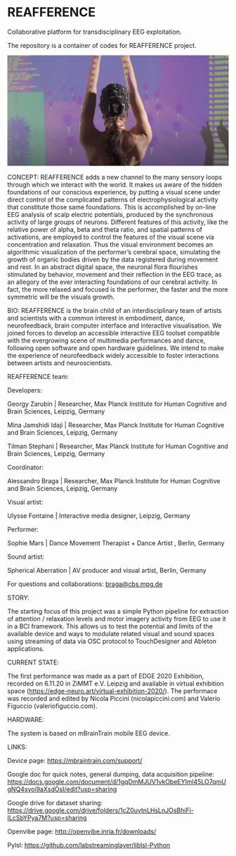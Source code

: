 # REAFFERENCE
Collaborative platform for transdisciplinary EEG exploitation. 

The repository is a container of codes for REAFFERENCE project.

![performancepic](perfompic.jpg)

CONCEPT:
REAFFERENCE adds a new channel to the many sensory loops through which we interact with the world. It makes us aware of the hidden foundations of our conscious experience, by putting a visual scene under direct control of the complicated patterns of electrophysiological activity that constitute those same foundations. This is accomplished by on-line EEG analysis of scalp electric potentials, produced by the synchronous activity of large groups of neurons. Different features of this activity, like the relative power of alpha, beta and theta ratio, and spatial patterns of activations, are employed to control the features of the visual scene via concentration and relaxation. Thus the visual environment becomes an algorithmic visualization of the performer’s cerebral space, simulating the growth of organic bodies driven by the data registered during movement and rest. In an abstract digital space, the neuronal flora flourishes stimulated by behavior, movement and their reflection in the EEG trace, as an allegory of the ever interacting foundations of our cerebral activity. In fact, the more relaxed and focused is the performer, the faster and the more symmetric will be the visuals growth.

BIO:
REAFFERENCE is the brain child of an interdisciplinary team of artists and scientists with a common interest in embodiment, dance, neurofeedback, brain computer interface and interactive visualisation. We joined forces to develop  an accessible interactive EEG toolset compatible with the evergrowing scene of multimedia performances and dance, following open software and open hardware guidelines. We intend to make the experience of neurofeedback widely accessible to foster interactions between artists and neuroscientists.


REAFFERENCE team:

Developers:

Georgy Zarubin | Researcher, Max Planck Institute for Human Cognitive and Brain Sciences, Leipzig, Germany 

Mina Jamshidi Idaji | Researcher, Max Planck Institute for Human Cognitive and Brain Sciences, Leipzig, Germany 

Tilman Stephani | Researcher, Max Planck Institute for Human Cognitive and Brain Sciences, Leipzig, Germany 

Coordinator:

Alessandro Braga | Researcher, Max Planck Institute for Human Cognitive and Brain Sciences, Leipzig, Germany

Visual artist:

Ulysse Fontaine | Interactive media designer, Leipzig, Germany

Performer:

Sophie Mars | Dance Movement Therapist + Dance Artist , Berlin, Germany

Sound artist:

Spherical Aberration | AV producer and visual artist, Berlin, Germany

For questions and collaborations:
braga@cbs.mpg.de


STORY:

The starting focus of this project was a simple Python pipeline for extraction of attention / relaxation levels and motor imagery activity from EEG to use it in a BCI framework. This allows us to test the potential and limits of the available device and ways to modulate related visual and sound spaces using streaming of data via OSC protocol to TouchDesigner and Ableton applications. 


CURRENT STATE:

The first performance was made as a part of EDGE 2020 Exhibition, recorded on 6.11.20 in ZiMMT e.V. Leipzig and available in virtual exhibition space (https://edge-neuro.art/virtual-exhibition-2020/). The performace was recorded and edited by Nicola Piccini (nicolapiccini.com) and Valerio Figuccio (valeriofiguccio.com).

HARDWARE:

The system is based on mBrainTrain mobile EEG device.

LINKS:

Device page: https://mbraintrain.com/support/

Google doc for quick notes, general dumping, data acquisition pipeline: https://docs.google.com/document/d/1gqDmMJUV1vkObeEYlml45LO7qmUgNQ4syoi9aXsdOsI/edit?usp=sharing

Google drive for dataset sharing: https://drive.google.com/drive/folders/1cZ0uvtnLHsLnJOsBhiFi-ILcSbYPya7M?usp=sharing

Openvibe page: http://openvibe.inria.fr/downloads/

Pylsl: https://github.com/labstreaminglayer/liblsl-Python
